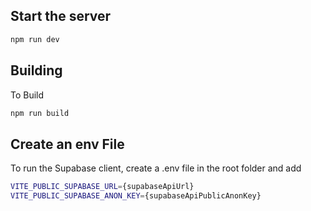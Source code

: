 

## Start the server


```bash
npm run dev
```

## Building

To Build

```bash
npm run build
```

## Create an env File

To run the Supabase client, create a .env file in the root folder and add 

```bash
VITE_PUBLIC_SUPABASE_URL={supabaseApiUrl}
VITE_PUBLIC_SUPABASE_ANON_KEY={supabaseApiPublicAnonKey}
```
